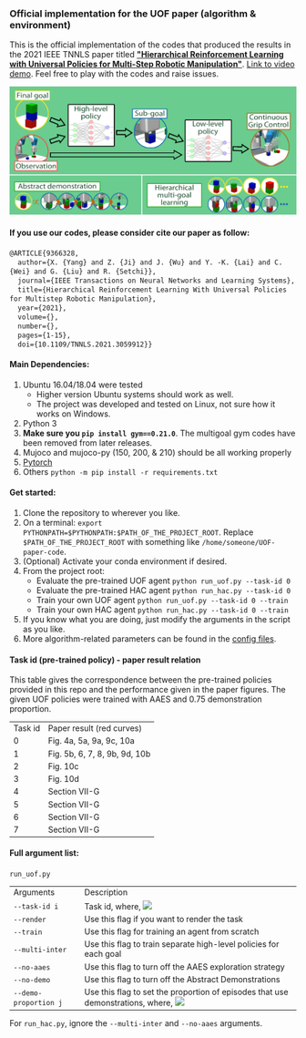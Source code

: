 ### Official implementation for the UOF paper (algorithm &amp; environment)

This is the official implementation of the codes that produced the results in the 2021 IEEE TNNLS paper titled 
[**"Hierarchical Reinforcement Learning with Universal Policies for Multi-Step Robotic Manipulation"**](https://doi.org/10.1109/TNNLS.2021.3059912). 
[Link to video demo](https://www.youtube.com/watch?v=n_wQuf4r0qk).
Feel free to play with the codes and raise issues.

<img src="/src/graphical_abstract.jpg" width=1080>

#### If you use our codes, please consider cite our paper as follow:

```
@ARTICLE{9366328,
  author={X. {Yang} and Z. {Ji} and J. {Wu} and Y. -K. {Lai} and C. {Wei} and G. {Liu} and R. {Setchi}},
  journal={IEEE Transactions on Neural Networks and Learning Systems}, 
  title={Hierarchical Reinforcement Learning With Universal Policies for Multistep Robotic Manipulation}, 
  year={2021},
  volume={},
  number={},
  pages={1-15},
  doi={10.1109/TNNLS.2021.3059912}}
```

#### Main Dependencies:
1. Ubuntu 16.04/18.04 were tested
    - Higher version Ubuntu systems should work as well.
    - The project was developed and tested on Linux, not sure how it works on Windows.
2. Python 3
3. **Make sure you `pip install gym==0.21.0`**. The multigoal gym codes have been removed from later releases.
4. Mujoco and mujoco-py (150, 200, & 210) should be all working properly
5. [Pytorch](https://pytorch.org/get-started/locally/)
6. Others `python -m pip install -r requirements.txt`

#### Get started:
1. Clone the repository to wherever you like.
2. On a terminal: `export PYTHONPATH=$PYTHONPATH:$PATH_OF_THE_PROJECT_ROOT`. Replace `$PATH_OF_THE_PROJECT_ROOT` with
something like `/home/someone/UOF-paper-code`.
3. (Optional) Activate your conda environment if desired.
4. From the project root: 
    - Evaluate the pre-trained UOF agent `python run_uof.py --task-id 0`
    - Evaluate the pre-trained HAC agent `python run_hac.py --task-id 0`
    - Train your own UOF agent `python run_uof.py --task-id 0 --train`
    - Train your own HAC agent `python run_hac.py --task-id 0 --train`
5. If you know what you are doing, just modify the arguments in the script as you like.
6. More algorithm-related parameters can be found in the [config files](https://github.com/IanYangChina/UOF-paper-code/tree/main/config).

#### Task id (pre-trained policy) - paper result relation

This table gives the correspondence between the pre-trained policies provided in this repo and the performance
given in the paper figures. The given UOF policies were trained with AAES and 0.75 demonstration proportion.

| | |
| :------ | :---------------------------- |
| Task id | Paper result (red curves)     |
| 0       | Fig. 4a, 5a, 9a, 9c, 10a      |
| 1       | Fig. 5b, 6, 7, 8, 9b, 9d, 10b |
| 2       | Fig. 10c                      |
| 3       | Fig. 10d                      |
| 4       | Section VII-G                 |
| 5       | Section VII-G                 |
| 6       | Section VII-G                 |
| 7       | Section VII-G                 |

#### Full argument list:

`run_uof.py`

| | |
| :---------------------- | :----------------------------------------------- |
| Arguments               | Description                                      |
| `--task-id i`           | Task id, where, ![](https://latex.codecogs.com/svg.latex?i%20\in%20\{0,%201,%20...,%207\})        |
| `--render`              | Use this flag if you want to render the task     |
| `--train`               | Use this flag for training an agent from scratch |
| `--multi-inter`         | Use this flag to train separate high-level policies for each goal |
| `--no-aaes`             | Use this flag to turn off the AAES exploration strategy |
| `--no-demo`             | Use this flag to turn off the Abstract Demonstrations |
| `--demo-proportion j`   | Use this flag to set the proportion of episodes that use demonstrations, where, ![](https://latex.codecogs.com/svg.latex?j%20\in%20\{0.0,%200.25,%200.5,%200.75,%201.0\}) |

For `run_hac.py`, ignore the `--multi-inter` and `--no-aaes` arguments.
